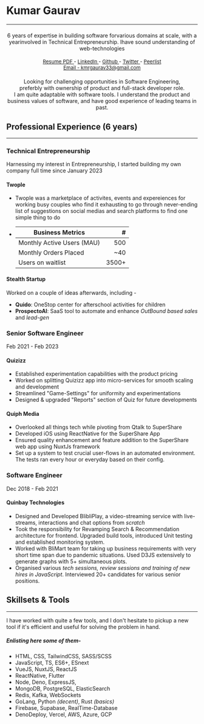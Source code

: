 
# Kumar Gaurav
----

<div style="text-align:center;">
  <h4 style="font-weight: normal;">6 years of expertise in building software forvarious  domains  at  scale,  with  a  yearinvolved  in  Technical  Entrepreneurship.  Ihave  sound  understanding  of  web-technologies</h4>
  <div style="font-size:13px;">
    <a href="/static/documents/kumar-gaurav-resume.pdf" target="_blank">
      Resume PDF 
    </a> -  
    <a href="https://linkedin.com/in/heykumargaurav" target="_blank">
      LinkedIn 
    </a> -  
    <a href="https://github.com/quriosapien" target="_blank">
      Github 
    </a> -  
    <a href="https://x.com/quriosapien" target="_blank">
      Twitter 
    </a> -  
    <a href="https://peerlist.io/kumargaurav" target="_blank">
      Peerlist 
    </a>
  </div>
  <div style="font-size:13px;">
    <a href="mailto:kmrgaurav33@gmail.com" target="_blank">
      Email - kmrgaurav33@gmail.com
    </a>
  </div>

  <h4 style="font-weight: normal; margin: 20px auto 0px">Looking for challenging opportunities in Software Engineering, <br> preferbly with ownership of product and full-stack developer role.</h4>
  <p style="font-weight: normal; margin: 0px">I am quite adaptable with software tools. I understand the product and business values of software, and have good experience of leading teams in past.</p>
  
</div>

## Professional Experience (6 years)
---

### Technical Entrepreneurship
Harnessing my interest in Entrepreneurship, I started building my own company full time since January 2023

#### Twople
- Twople was a marketplace of activites, events and expereiences for working busy couples who find it exhausting to go through never-ending list of suggestions on social medias and search platforms to find one simple thing to do
<!-- - Business metrics before shutting down operations - -->
- 
  | Business Metrics            |  #    |
  |-----------------------------|------:|
  | Monthly Active Users (MAU)  | 500   |
  | Monthly Orders Placed       | ~40   |
  | Users on waitlist           | 3500+ |

#### Stealth Startup
Worked on a couple of ideas afterwards, including -
- **Quido**: OneStop center for afterschool activities for children
- **ProspectoAI**: SaaS tool to automate and enhance *OutBound based sales* and *lead-gen*

### Senior Software Engineer 
Feb 2021 - Feb 2023

#### Quizizz

* Established experimentation capabilities with the product pricing
* Worked on splitting Quizizz app into micro-services for smooth scaling and development
* Streamlined "Game-Settings" for uniformity and experimentations
* Designed & upgraded "Reports" section of Quiz for future developments

#### Quiph Media

* Overlooked all things tech while pivoting from Qtalk to SuperShare
* Developed iOS using ReactNative for the SuperShare App
* Ensured quality enhancement and feature addition to the SuperShare web app using NuxtJs framework
* Set up a system to test crucial user-flows in an automated environment. The tests ran every hour or everyday based on their config.

### Software Engineer
Dec 2018 - Feb 2021

#### Quinbay Technologies

* Designed and Developed BlibliPlay, a video-streaming service with live-streams, interactions and chat options from *scratch*
* Took the responsibility for Revamping Search & Recommendation architecture for frontend. Upgraded build tools, introduced Unit testing and established monitoring system.
* Worked with BliMart team for taking up business requirements with very short time span due to pandemic situations. Used D3JS extensively to generate graphs with 5+ simultaneous plots.
* Organised various *tech sessions, review sessions and training of new hires in JavaScript*. Interviewed 20+ candidates for various senior positions.

## Skillsets & Tools
---

I have worked with quite a few tools, and I don't hesitate to pickup a new tool if it's efficient and useful for solving the problem in hand.  

##### Enlisting here some of them- 

* HTML, CSS, TailwindCSS, SASS/SCSS
* JavaScript, TS, ES6+, ESnext
* VueJS, NuxtJS, ReactJS
* ReactNative, Flutter
* Node, Deno, ExpressJS,
* MongoDB, PostgreSQL, ElasticSearch
* Redis, Kafka, WebSockets
* GoLang, Python *(decent)*, Rust *(basics)*
* Firebase, Supabase, RealTime-Database
* DenoDeploy, Vercel, AWS, Azure, GCP
